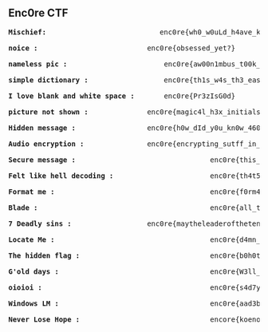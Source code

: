 Enc0re CTF
---------------

<pre><b>Mischief:</b>			                enc0re{wh0_w0uLd_h4ave_known}

<b>noice :</b>					        enc0re{obsessed_yet?}

<b>nameless pic :</b>				        enc0re{aw00n1mbus_t00k_it}

<b>simple dictionary :</b> 			        enc0re{th1s_w4s_th3_easiest_chall}

<b>I love blank and white space :</b>  		enc0re{Pr3zIsG0d}

<b>picture not shown :</b>				enc0re{magic4l_h3x_initials}

<b>Hidden message :</b> 				enc0re{h0w_dId_y0u_kn0w_460ut_jsteg}

<b>Audio encryption :</b> 				enc0re{encrypting_sutff_in_audio_is_fun}

<b>Secure message :</b>                                enc0re{this_1s_0ne_0f_m05t_s3cur3_3ncryp1ion}

<b>Felt like hell decoding :</b>                       enc0re{th4t5_hell_l0t_0f_c1ph3r5}

<b>Format me :</b>                                     enc0re{f0rm4t_5tr1n6_vuln3r4b1l1ty}

<b>Blade :</b>                                         enc0re{all_these_moments_lost_in_time_starting_to_fade}

<b>7 Deadly sins :</b>					enc0re{maytheleaderofthetencommandmentsdie}

<b>Locate Me :</b>                                     enc0re{d4mn_th3r3_1s_4_pr0_h3r3}

<b>The hidden flag :</b>                               enc0re{b0h0t_h4rd}

<b>G'old days :</b>                                    enc0re{W3ll_h3r3_15_an_OG}

<b>oioioi :</b>                                        enc0re{s4d7y_n0_0n3_w0ULd_s0lV3_TH7S}

<b>Windows LM :</b>                                    enc0re{aad3b435b51404eeaad3b435b51404ee}

<b>Never Lose Hope :</b>                               encore{koenokatachireallygivesrsdepression}
</pre>
